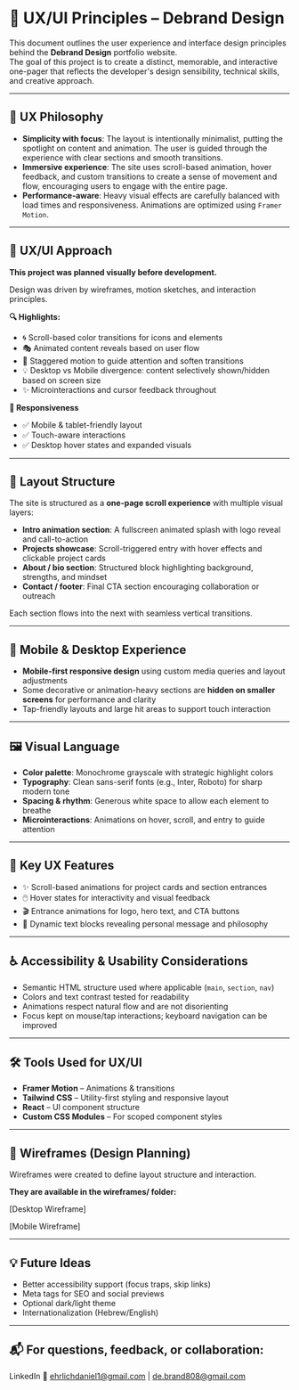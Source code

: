 # 🎨 UX/UI Principles – Debrand Design

This document outlines the user experience and interface design principles behind the **Debrand Design** portfolio website.  
The goal of this project is to create a distinct, memorable, and interactive one-pager that reflects the developer's design sensibility, technical skills, and creative approach.

---

## 🧠 UX Philosophy

- **Simplicity with focus**: The layout is intentionally minimalist, putting the spotlight on content and animation. The user is guided through the experience with clear sections and smooth transitions.
- **Immersive experience**: The site uses scroll-based animation, hover feedback, and custom transitions to create a sense of movement and flow, encouraging users to engage with the entire page.
- **Performance-aware**: Heavy visual effects are carefully balanced with load times and responsiveness. Animations are optimized using `Framer Motion`.

---

## 📐 UX/UI Approach

**This project was planned visually before development.**

Design was driven by wireframes, motion sketches, and interaction principles.

**🔍 Highlights:**

  -  🌀 Scroll-based color transitions for icons and elements
  -  🎭 Animated content reveals based on user flow
  -  🧘 Staggered motion to guide attention and soften transitions
  -  💡 Desktop vs Mobile divergence: content selectively shown/hidden based on screen size
  -  ✨ Microinteractions and cursor feedback throughout

**📱 Responsiveness**

  -  ✅ Mobile & tablet-friendly layout
  -  ✅ Touch-aware interactions
  -  ✅ Desktop hover states and expanded visuals

---

## 📐 Layout Structure

The site is structured as a **one-page scroll experience** with multiple visual layers:
- **Intro animation section**: A fullscreen animated splash with logo reveal and call-to-action
- **Projects showcase**: Scroll-triggered entry with hover effects and clickable project cards
- **About / bio section**: Structured block highlighting background, strengths, and mindset
- **Contact / footer**: Final CTA section encouraging collaboration or outreach

Each section flows into the next with seamless vertical transitions.

---

## 📱 Mobile & Desktop Experience

- **Mobile-first responsive design** using custom media queries and layout adjustments
- Some decorative or animation-heavy sections are **hidden on smaller screens** for performance and clarity
- Tap-friendly layouts and large hit areas to support touch interaction

---

## 🖼 Visual Language

- **Color palette**: Monochrome grayscale with strategic highlight colors
- **Typography**: Clean sans-serif fonts (e.g., Inter, Roboto) for sharp modern tone
- **Spacing & rhythm**: Generous white space to allow each element to breathe
- **Microinteractions**: Animations on hover, scroll, and entry to guide attention

---

## 🎯 Key UX Features

- ✨ Scroll-based animations for project cards and section entrances
- 🖱️ Hover states for interactivity and visual feedback
- 🎬 Entrance animations for logo, hero text, and CTA buttons
- 💬 Dynamic text blocks revealing personal message and philosophy

---

## ♿ Accessibility & Usability Considerations

- Semantic HTML structure used where applicable (`main`, `section`, `nav`)
- Colors and text contrast tested for readability
- Animations respect natural flow and are not disorienting
- Focus kept on mouse/tap interactions; keyboard navigation can be improved

---

## 🛠 Tools Used for UX/UI

- **Framer Motion** – Animations & transitions
- **Tailwind CSS** – Utility-first styling and responsive layout
- **React** – UI component structure
- **Custom CSS Modules** – For scoped component styles

---

## 📂 Wireframes (Design Planning)

Wireframes were created to define layout structure and interaction.

**They are available in the wireframes/ folder:**

[Desktop Wireframe]

[Mobile Wireframe]

---

## 💡 Future Ideas

  -  Better accessibility support (focus traps, skip links)
  -  Meta tags for SEO and social previews
  -  Optional dark/light theme
  -  Internationalization (Hebrew/English)

---

## 📬 For questions, feedback, or collaboration:
LinkedIn
📧 ehrlichdaniel1@gmail.com | de.brand808@gmail.com